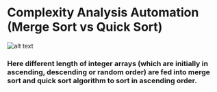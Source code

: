 # Complexity Analysis Automation (Merge Sort vs Quick Sort)
  
![alt text][logo]

[logo]: https://buet-edu-1.s3.amazonaws.com/auto_upload/0RMFi9mrPNe7mol2JwcZAf40F3n2/1623473645267.png "Logo Title Text 2"

### Here different length of integer arrays (which are initially in ascending, descending or random order) are fed into merge sort and quick sort algorithm to sort in ascending order.
